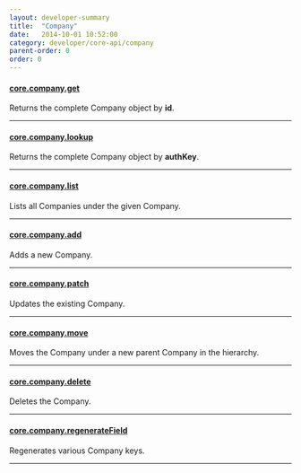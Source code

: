```yaml
---
layout: developer-summary
title:  "Company"
date:   2014-10-01 10:52:00
category: developer/core-api/company
parent-order: 0
order: 0
---
```


#### [core.company.get]({{site.absoluteurl}}developer/core-api/company/core.company.get)

Returns the complete Company object by **id**.

***

#### [core.company.lookup]({{site.absoluteurl}}developer/core-api/company/core.company.lookup)

Returns the complete Company object by **authKey**.

***

#### [core.company.list]({{site.absoluteurl}}developer/core-api/company/core.company.list)

Lists all Companies under the given Company.

***

#### [core.company.add]({{site.absoluteurl}}developer/core-api/company/core.company.add)

Adds a new Company.

***

#### [core.company.patch]({{site.absoluteurl}}developer/core-api/company/core.company.patch)

Updates the existing Company.

***

#### [core.company.move]({{site.absoluteurl}}developer/core-api/company/core.company.move)

Moves the Company under a new parent Company in the hierarchy.

***

#### [core.company.delete]({{site.absoluteurl}}developer/core-api/company/core.company.delete)

Deletes the Company.

***

#### [core.company.regenerateField]({{site.absoluteurl}}developer/core-api/company/core.company.regenerateField)

Regenerates various Company keys.

***

